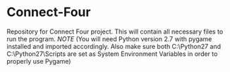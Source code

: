 # Connect-Four
Repository for Connect Four project. This will contain all necessary files to run the program. *NOTE* (You will need Python version 2.7 with pygame installed and imported accordingly. Also make sure both C:\Python27 and C:\Python27\Scripts are set as System Environment Variables in order to properly use Pygame)
